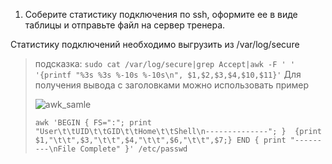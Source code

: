 1. Соберите статистику подключения по ssh, оформите ее в виде таблицы и отправьте файл на сервер тренера.

Статистику подключений необходимо выгрузить из /var/log/secure

>подсказка:
>`sudo cat /var/log/secure|grep Accept|awk -F ' ' '{printf "%3s %3s %-10s %-10s\n", $1,$2,$3,$4,$10,$11}'`
> Для получения вывода с заголовками можно использовать пример 
>
>![awk_samle](https://user-images.githubusercontent.com/9638332/208048795-6bf878fc-5735-4abf-a01c-1c64ddf2dea0.png)
>
>`awk 'BEGIN { FS=":"; print "User\t\tUID\t\tGID\t\tHome\t\tShell\n--------------"; } 
{print $1,"\t\t",$3,"\t\t",$4,"\t\t",$6,"\t\t",$7;} END { print "---------\nFile Complete" }' /etc/passwd`
